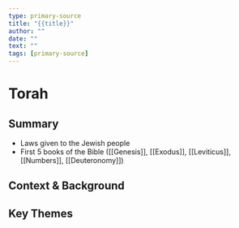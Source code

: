 ```yaml
---
type: primary-source
title: "{{title}}"
author: ""
date: ""
text: ""
tags: [primary-source]
---
```


# Torah

## Summary
- Laws given to the Jewish people
- First 5 books of the Bible ([[Genesis]], [[Exodus]], [[Leviticus]], [[Numbers]], [[Deuteronomy]])

## Context & Background

## Key Themes

